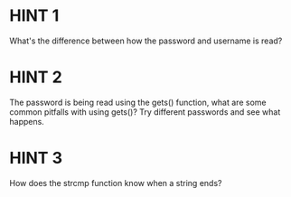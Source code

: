 # HINT 1

What's the difference between how the password and username is read?

# HINT 2

The password is being read using the gets() function, what are some common pitfalls with using gets()? Try different passwords and see what happens.

# HINT 3

How does the strcmp function know when a string ends?

